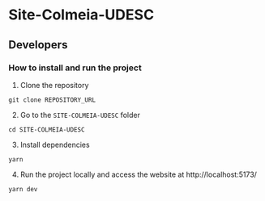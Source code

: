 ﻿# Site-Colmeia-UDESC

## Developers
### How to install and run the project
1. Clone the repository
```console
git clone REPOSITORY_URL
```
2. Go to the `SITE-COLMEIA-UDESC` folder
```console
cd SITE-COLMEIA-UDESC
```
3. Install dependencies
```console
yarn
```
4. Run the project locally and access the website at http://localhost:5173/
```console
yarn dev
```
